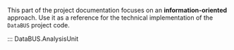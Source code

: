 This part of the project documentation focuses on an **information-oriented** approach. Use it as a
reference for the technical implementation of the `DataBUS` project code.

::: DataBUS.AnalysisUnit